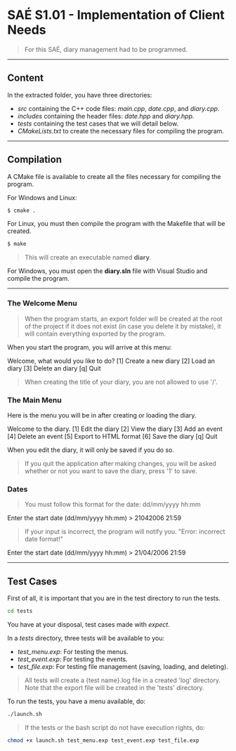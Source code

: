# SAÉ S1.01 - Implementation of Client Needs

> For this SAÉ, diary management had to be programmed.

---

## Content
In the extracted folder, you have three directories:
  - *src* containing the C++ code files: *main.cpp*, *date.cpp*, and *diary.cpp*.
  - *includes* containing the header files: *date.hpp* and *diary.hpp*.
  - *tests* containing the test cases that we will detail below.
  - *CMakeLists.txt* to create the necessary files for compiling the program.

---

## Compilation  

A CMake file is available to create all the files necessary for compiling the program.

For Windows and Linux:
```bash
$ cmake .
```

For Linux, you must then compile the program with the Makefile that will be created.

```bash
$ make
```

> This will create an executable named **diary**.

For Windows, you must open the **diary.sln** file with Visual Studio and compile the program.

---  

### The Welcome Menu
> When the program starts, an export folder will be created at the root of the project if it does not exist (in case you delete it by mistake), it will contain everything exported by the program.

When you start the program, you will arrive at this menu:

Welcome, what would you like to do?
[1] Create a new diary
[2] Load an diary
[3] Delete an diary
[q] Quit

> When creating the title of your diary, you are not allowed to use '/'.

### The Main Menu
Here is the menu you will be in after creating or loading the diary.

Welcome to the diary.
[1] Edit the diary
[2] View the diary
[3] Add an event
[4] Delete an event
[5] Export to HTML format
[6] Save the diary
[q] Quit

When you edit the diary, it will only be saved if you do so.

> If you quit the application after making changes, you will be asked whether or not you want to save the diary, press '1' to save.

### Dates

> You must follow this format for the date: dd/mm/yyyy hh:mm

Enter the start date (dd/mm/yyyy hh:mm) > 21042006 21:59
> If your input is incorrect, the program will notify you.
"Error: incorrect date format!"

Enter the start date (dd/mm/yyyy hh:mm) > 21/04/2006 21:59

---

## Test Cases  
First of all, it is important that you are in the test directory to run the tests.

```bash
cd tests
```

You have at your disposal, test cases made with *expect*.

In a *tests* directory, three tests will be available to you:
  - *test_menu.exp*: For testing the menus.
  - *test_event.exp*: For testing the events.
  - *test_file.exp*: For testing file management (saving, loading, and deleting).

> All tests will create a {test name}.log file in a created 'log' directory.
> Note that the export file will be created in the 'tests' directory.

To run the tests, you have a menu available, do:

```bash
./launch.sh
```

> If the tests or the bash script do not have execution rights, do:

```bash
chmod +x launch.sh test_menu.exp test_event.exp test_file.exp
```